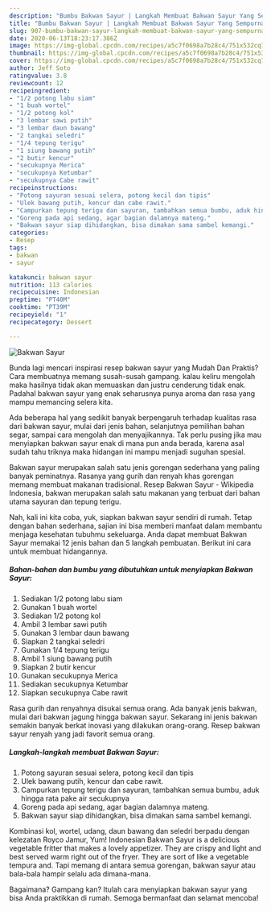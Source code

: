 ```yaml
---
description: "Bumbu Bakwan Sayur | Langkah Membuat Bakwan Sayur Yang Sempurna"
title: "Bumbu Bakwan Sayur | Langkah Membuat Bakwan Sayur Yang Sempurna"
slug: 907-bumbu-bakwan-sayur-langkah-membuat-bakwan-sayur-yang-sempurna
date: 2020-06-13T18:23:17.386Z
image: https://img-global.cpcdn.com/recipes/a5c7f0698a7b28c4/751x532cq70/bakwan-sayur-foto-resep-utama.jpg
thumbnail: https://img-global.cpcdn.com/recipes/a5c7f0698a7b28c4/751x532cq70/bakwan-sayur-foto-resep-utama.jpg
cover: https://img-global.cpcdn.com/recipes/a5c7f0698a7b28c4/751x532cq70/bakwan-sayur-foto-resep-utama.jpg
author: Jeff Soto
ratingvalue: 3.8
reviewcount: 12
recipeingredient:
- "1/2 potong labu siam"
- "1 buah wortel"
- "1/2 potong kol"
- "3 lembar sawi putih"
- "3 lembar daun bawang"
- "2 tangkai seledri"
- "1/4 tepung terigu"
- "1 siung bawang putih"
- "2 butir kencur"
- "secukupnya Merica"
- "secukupnya Ketumbar"
- "secukupnya Cabe rawit"
recipeinstructions:
- "Potong sayuran sesuai selera, potong kecil dan tipis"
- "Ulek bawang putih, kencur dan cabe rawit."
- "Campurkan tepung terigu dan sayuran, tambahkan semua bumbu, aduk hingga rata pake air secukupnya"
- "Goreng pada api sedang, agar bagian dalamnya mateng."
- "Bakwan sayur siap dihidangkan, bisa dimakan sama sambel kemangi."
categories:
- Resep
tags:
- bakwan
- sayur

katakunci: bakwan sayur 
nutrition: 113 calories
recipecuisine: Indonesian
preptime: "PT40M"
cooktime: "PT39M"
recipeyield: "1"
recipecategory: Dessert

---
```



![Bakwan Sayur](https://img-global.cpcdn.com/recipes/a5c7f0698a7b28c4/751x532cq70/bakwan-sayur-foto-resep-utama.jpg)

Bunda lagi mencari inspirasi resep bakwan sayur yang Mudah Dan Praktis? Cara membuatnya memang susah-susah gampang. kalau keliru mengolah maka hasilnya tidak akan memuaskan dan justru cenderung tidak enak. Padahal bakwan sayur yang enak seharusnya punya aroma dan rasa yang mampu memancing selera kita.

Ada beberapa hal yang sedikit banyak berpengaruh terhadap kualitas rasa dari bakwan sayur, mulai dari jenis bahan, selanjutnya pemilihan bahan segar, sampai cara mengolah dan menyajikannya. Tak perlu pusing jika mau menyiapkan bakwan sayur enak di mana pun anda berada, karena asal sudah tahu triknya maka hidangan ini mampu menjadi suguhan spesial.

Bakwan sayur merupakan salah satu jenis gorengan sederhana yang paling banyak peminatnya. Rasanya yang gurih dan renyah khas gorengan memang membuat makanan tradisional. Resep Bakwan Sayur - Wikipedia Indonesia, bakwan merupakan salah satu makanan yang terbuat dari bahan utama sayuran dan tepung terigu.


Nah, kali ini kita coba, yuk, siapkan bakwan sayur sendiri di rumah. Tetap dengan bahan sederhana, sajian ini bisa memberi manfaat dalam membantu menjaga kesehatan tubuhmu sekeluarga. Anda dapat membuat Bakwan Sayur memakai 12 jenis bahan dan 5 langkah pembuatan. Berikut ini cara untuk membuat hidangannya.

<!--inarticleads1-->

##### Bahan-bahan dan bumbu yang dibutuhkan untuk menyiapkan Bakwan Sayur:

1. Sediakan 1/2 potong labu siam
1. Gunakan 1 buah wortel
1. Sediakan 1/2 potong kol
1. Ambil 3 lembar sawi putih
1. Gunakan 3 lembar daun bawang
1. Siapkan 2 tangkai seledri
1. Gunakan 1/4 tepung terigu
1. Ambil 1 siung bawang putih
1. Siapkan 2 butir kencur
1. Gunakan secukupnya Merica
1. Sediakan secukupnya Ketumbar
1. Siapkan secukupnya Cabe rawit


Rasa gurih dan renyahnya disukai semua orang. Ada banyak jenis bakwan, mulai dari bakwan jagung hingga bakwan sayur. Sekarang ini jenis bakwan semakin banyak berkat inovasi yang dilakukan orang-orang. Resep bakwan sayur renyah yang jadi favorit semua orang. 

<!--inarticleads2-->

##### Langkah-langkah membuat Bakwan Sayur:

1. Potong sayuran sesuai selera, potong kecil dan tipis
1. Ulek bawang putih, kencur dan cabe rawit.
1. Campurkan tepung terigu dan sayuran, tambahkan semua bumbu, aduk hingga rata pake air secukupnya
1. Goreng pada api sedang, agar bagian dalamnya mateng.
1. Bakwan sayur siap dihidangkan, bisa dimakan sama sambel kemangi.


Kombinasi kol, wortel, udang, daun bawang dan seledri berpadu dengan kelezatan Royco Jamur, Yum! Indonesian Bakwan Sayur is a delicious vegetable fritter that makes a lovely appetizer. They are crispy and light and best served warm right out of the fryer. They are sort of like a vegetable tempura and. Tapi memang di antara semua gorengan, bakwan sayur atau bala-bala hampir selalu ada dimana-mana. 

Bagaimana? Gampang kan? Itulah cara menyiapkan bakwan sayur yang bisa Anda praktikkan di rumah. Semoga bermanfaat dan selamat mencoba!
